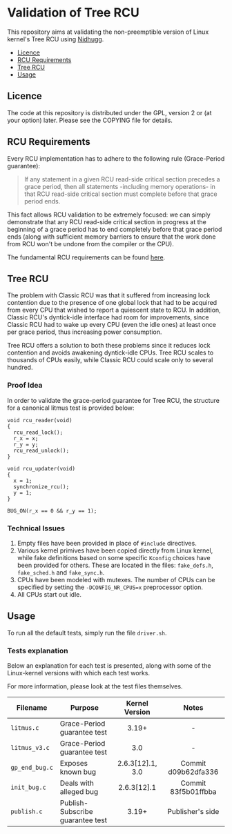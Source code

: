 Validation of Tree RCU
======================


This repository aims at validating the non-preemptible version of
Linux kernel's Tree RCU using [Nidhugg](https://github.com/nidhugg/nidhugg).

* [Licence](#licence)
* [RCU Requirements](#requirements)
* [Tree RCU](#tree)
* [Usage](#usage)

<a name="licence">Licence</a>
-----------------------------

The code at this repository is distributed under the GPL, version 2 or (at your option) later.
Please see the COPYING file for details.

<a name="requirements">RCU Requirements</a>
-------------------------------------------

Every RCU implementation has to adhere to the following rule (Grace-Period guarantee):


> If any statement in a given RCU read-side critical section precedes a grace period,
> then all statements -including memory operations- in that RCU read-side critical
> section must complete before that grace period ends.

This fact allows RCU validation to be extremely focused: we can simply demonstrate that any
RCU read-side critical section in progress at the beginning of a grace period has to end
completely before that grace period ends (along with sufficient memory barriers to ensure that
the work done from RCU won't be undone from the compiler or the CPU).

The fundamental RCU requirements can be found
[here](https://www.kernel.org/doc/Documentation/RCU/Design/Requirements/).

<a name="tree">Tree RCU</a>
---------------------------

The problem with Classic RCU was that it suffered from increasing lock
contention due to the presence of one global lock that had to be acquired from
every CPU that wished to report a quiescent state to RCU.
In addition, Classic RCU's dyntick-idle interface had room for improvements,
since Classic RCU had to wake up every CPU (even the idle ones) at least once
per grace period, thus increasing power consumption.

Tree RCU offers a solution to both these problems since it reduces lock
contention and avoids awakening dyntick-idle CPUs. Tree RCU scales to
thousands of CPUs easily, while Classic RCU could scale only to several hundred.

### Proof Idea

In order to validate the grace-period guarantee for Tree RCU, the structure for
a canonical litmus test is provided below:

	void rcu_reader(void)
	{
	  rcu_read_lock();
	  r_x = x; 
	  r_y = y; 
	  rcu_read_unlock();
	}
	
	void rcu_updater(void)
	{
	  x = 1; 
	  synchronize_rcu();
	  y = 1; 
	}

	BUG_ON(r_x == 0 && r_y == 1);

### Technical Issues

1. Empty files have been provided in place of `#include` directives.
2. Various kernel primives have been copied directly from Linux kernel, while
fake definitions based on some specific `Kconfig` choices have been provided for
others. These are located in the files: `fake_defs.h`, `fake_sched.h` and `fake_sync.h`.
2. CPUs have been modeled with mutexes. The number of CPUs can be specified by setting
the `-DCONFIG_NR_CPUS=x` preprocessor option.
4. All CPUs start out idle.

<a name="usage">Usage</a>
-------------------------

To run all the default tests, simply run the file `driver.sh`.

### Tests explanation

Below an explanation for each test is presented, along with some of the Linux-kernel
versions with which each test works.

For more information, please look at the test files themselves.

| Filename       | Purpose                          |   Kernel Version   |        Notes        |
| -------------  |  ---------------------------     | :----------------: | :-----------------: |
| `litmus.c`     | Grace-Period guarantee test      |     3.19+          |          -          |
| `litmus_v3.c`  | Grace-Period guarantee test      |     3.0            |          -          | 
| `gp_end_bug.c` | Exposes known bug                |  2.6.3[12].1, 3.0  | Commit d09b62dfa336 |
| `init_bug.c`   | Deals with alleged bug           |  2.6.3[12].1       | Commit 83f5b01ffbba |
| `publish.c`    | Publish-Subscribe guarantee test |     3.19+          | Publisher's side    |


